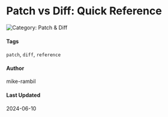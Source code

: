 # Patch vs Diff: Quick Reference


![Category: Patch & Diff](https://img.shields.io/badge/Category-Patch%20%26%20Diff-blue)

#### Tags
`patch`, `diff`, `reference`

#### Author
mike-rambil

#### Last Updated
2024-06-10
